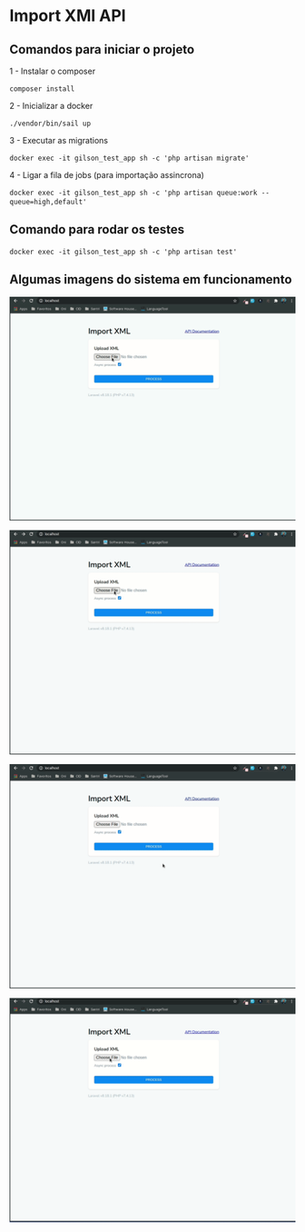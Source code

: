 # Import XMl API

## Comandos para iniciar o projeto

1 - Instalar o composer

```shell
composer install
```

2 - Inicializar a docker

```shell
./vendor/bin/sail up
```

3 - Executar as migrations

```shell
docker exec -it gilson_test_app sh -c 'php artisan migrate'
```

4 - Ligar a fila de jobs (para importação assincrona)

```shell
docker exec -it gilson_test_app sh -c 'php artisan queue:work --queue=high,default'
```

## Comando para rodar os testes

```shell
docker exec -it gilson_test_app sh -c 'php artisan test'
```

## Algumas imagens do sistema em funcionamento

![Import Person](docs/import_person.gif)

![Import ShipOrder](docs/import_shiporder.gif)

![Swagger](docs/swagger.gif)

![Import Person with error](docs/import_person_with_error.gif)